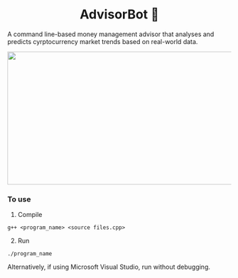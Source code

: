 <h1 align="center"> AdvisorBot 🤖 </h1>

A command line-based money management advisor that analyses and predicts cyrptocurrency market trends based on real-world data.

<img src="https://user-images.githubusercontent.com/84393679/214247062-b0d025d8-5276-4b5e-b228-775a31e6019b.png" width=700 height=300 align="center">


### To use
1. Compile 

```
g++ <program_name> <source files.cpp> 
```

2. Run 
```
./program_name
```

Alternatively, if using Microsoft Visual Studio, run without debugging. 
